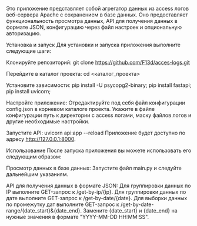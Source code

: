 Это приложение представляет собой агрегатор данных из access логов веб-сервера Apache с сохранением в базе данных. Оно предоставляет функциональность просмотра данных, API для получения данных в формате JSON, конфигурацию через файл настроек и опциональную авторизацию.

Установка и запуск
Для установки и запуска приложения выполните следующие шаги:

Клонируйте репозиторий:
git clone https://github.com/F13d/acces-logs.git

Перейдите в каталог проекта:
cd <каталог_проекта>

Установите зависимости:
pip install -U psycopg2-binary;
pip install fastapi;
pip install uvicorn;

Настройте приложение:
Отредактируйте под себя файл конфигурации config.json в корневом каталоге проекта.
Укажите в файле конфигурации путь к директории с access логами, маску файлов логов и другие необходимые настройки.

Запустите API:
uvicorn api:app --reload 
Приложение будет доступно по адресу http://127.0.0.1:8000.

Использование
После запуска приложения вы можете использовать его следующим образом:

Просмотр данных в базе данных:
Запустите файл main.py и следуйте дальнейшим указаниям.

API для получения данных в формате JSON:
Для группировки данных по IP выполните GET-запрос к /get-by-ip/{ip}.
Для группировки данных по дате выполните GET-запрос к /get-by-date/{date}.
Для выборки данных по промежутку дат выполните GET-запрос к /get-by-date-range/{date_start}&{date_end}.
Замените {date_start} и {date_end} на нужные значения в формате "YYYY-MM-DD HH:MM:SS".